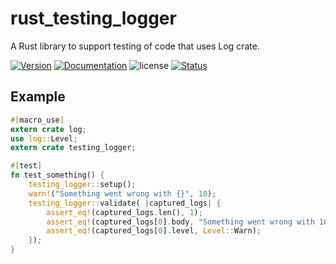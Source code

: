 # rust_testing_logger
A Rust library to support testing of code that uses Log crate.

[![Version][version-img]][version-url] [![Documentation][doc-img]][doc-url]
![license][license-img]
[![Status][status-img]][status-url]
## Example
```rust
#[macro_use]
extern crate log;
use log::Level;
extern crate testing_logger;

#[test]
fn test_something() {
    testing_logger::setup();
    warn!("Something went wrong with {}", 10);
    testing_logger::validate( |captured_logs| {
        assert_eq!(captured_logs.len(), 1);
        assert_eq!(captured_logs[0].body, "Something went wrong with 10");
        assert_eq!(captured_logs[0].level, Level::Warn);
    });
}
```
[status-img]:https://travis-ci.com/brucechapman/rust_testing_logger.svg?branch=master
[status-url]:https://travis-ci.com/brucechapman/rust_testing_logger
[version-img]:https://img.shields.io/crates/v/testing_logger.svg
[version-url]:https://crates.io/crates/testing_logger

[doc-img]:https://docs.rs/testing_logger/badge.svg
[doc-url]:https://docs.rs/testing_logger
[license-img]:https://img.shields.io/crates/l/testing_logger.svg
